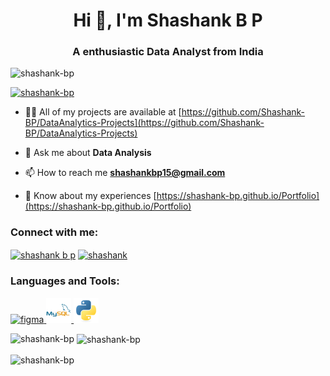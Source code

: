 <h1 align="center">Hi 👋, I'm Shashank B P</h1>
<h3 align="center">A enthusiastic Data Analyst from India</h3>

<p align="left"> <img src="https://komarev.com/ghpvc/?username=shashank-bp&label=Profile%20views&color=0e75b6&style=flat" alt="shashank-bp" /> </p>

<p align="left"> <a href="https://github.com/ryo-ma/github-profile-trophy"><img src="https://github-profile-trophy.vercel.app/?username=shashank-bp" alt="shashank-bp" /></a> </p>

- 👨‍💻 All of my projects are available at [https://github.com/Shashank-BP/DataAnalytics-Projects](https://github.com/Shashank-BP/DataAnalytics-Projects)

- 💬 Ask me about **Data Analysis**

- 📫 How to reach me **shashankbp15@gmail.com**

- 📄 Know about my experiences [https://shashank-bp.github.io/Portfolio](https://shashank-bp.github.io/Portfolio)

<h3 align="left">Connect with me:</h3>
<p align="left">
<a href="https://linkedin.com/in/shashank b p" target="blank"><img align="center" src="https://raw.githubusercontent.com/rahuldkjain/github-profile-readme-generator/master/src/images/icons/Social/linked-in-alt.svg" alt="shashank b p" height="30" width="40" /></a>
<a href="https://stackoverflow.com/users/shashank" target="blank"><img align="center" src="https://raw.githubusercontent.com/rahuldkjain/github-profile-readme-generator/master/src/images/icons/Social/stack-overflow.svg" alt="shashank" height="30" width="40" /></a>
</p>

<h3 align="left">Languages and Tools:</h3>
<p align="left"> <a href="https://www.figma.com/" target="_blank" rel="noreferrer"> <img src="https://www.vectorlogo.zone/logos/figma/figma-icon.svg" alt="figma" width="40" height="40"/> </a> <a href="https://www.mysql.com/" target="_blank" rel="noreferrer"> <img src="https://raw.githubusercontent.com/devicons/devicon/master/icons/mysql/mysql-original-wordmark.svg" alt="mysql" width="40" height="40"/> </a> <a href="https://www.python.org" target="_blank" rel="noreferrer"> <img src="https://raw.githubusercontent.com/devicons/devicon/master/icons/python/python-original.svg" alt="python" width="40" height="40"/> </a> </p>

<p><img align="left" src="https://github-readme-stats.vercel.app/api/top-langs?username=shashank-bp&show_icons=true&locale=en&layout=compact" alt="shashank-bp" /></p>

<p>&nbsp;<img align="center" src="https://github-readme-stats.vercel.app/api?username=shashank-bp&show_icons=true&locale=en" alt="shashank-bp" /></p>

<p><img align="center" src="https://github-readme-streak-stats.herokuapp.com/?user=shashank-bp&" alt="shashank-bp" /></p>
